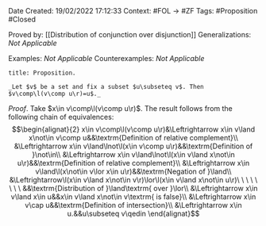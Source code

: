 <br />
<br />

Date Created: 19/02/2022 17:12:33
Context: #FOL $\to$ #ZF
Tags: #Proposition #Closed 

Proved by: [[Distribution of conjunction over disjunction]]
Generalizations: _Not Applicable_

Examples: _Not Applicable_
Counterexamples: _Not Applicable_

``` ad-Proposition
title: Proposition.

_Let $v$ be a set and fix a subset $u\subseteq v$. Then $v\comp\l(v\comp u\r)=u$._

```

_Proof_. Take $x\in v\comp\l(v\comp u\r)$. The result follows from the following chain of equivalences:
$$\begin{alignat}{2}
    x\in v\comp\l(v\comp u\r)&\Leftrightarrow x\in v\land x\not\in v\comp u&&\textrm{Definition of relative complement}\\
    &\Leftrightarrow x\in v\land\lnot\l(x\in v\comp u\r)&&\textrm{Definition of }\not\in\\
    &\Leftrightarrow x\in v\land\lnot\l(x\in v\land x\not\in u\r)&&\textrm{Definition of relative complement}\\
    &\Leftrightarrow x\in v\land\l(x\not\in v\lor x\in u\r)&&\textrm{Negation of }\land\\
    &\Leftrightarrow\l(x\in v\land x\not\in v\r)\lor\l(x\in v\land x\not\in u\r)\ \ \ \ \ \ \ \ &&\textrm{Distribution of }\land\textrm{ over }\lor\\
    &\Leftrightarrow x\in v\land x\in u&&x\in v\land x\not\in v\textrm{ is false}\\
    &\Leftrightarrow x\in v\cap u&&\textrm{Definition of intersection}\\
    &\Leftrightarrow x\in u.&&u\subseteq v\qedin
\end{alignat}$$
